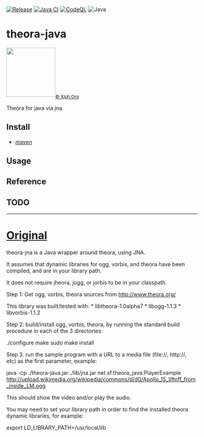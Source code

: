 [![Release](https://jitpack.io/v/umjammer/theora-java.svg)](https://jitpack.io/#umjammer/theora-java)
[![Java CI](https://github.com/umjammer/theora-java/actions/workflows/maven.yml/badge.svg)](https://github.com/umjammer/theora-java/actions/workflows/maven.yml)
[![CodeQL](https://github.com/umjammer/theora-java/actions/workflows/codeql.yml/badge.svg)](https://github.com/umjammer/theora-java/actions/workflows/codeql-analysis.yml)
![Java](https://img.shields.io/badge/Java-17-b07219)

# theora-java

<img alr="theora logo" src="https://upload.wikimedia.org/wikipedia/commons/5/57/Theora_logo_2007.svg" width="129 "/><sub><a href="https://www.theora.org/">© Xiph.Org</a></sub>

Theora for java via jna.

## Install

 * [maven](https://jitpack.io/#umjammer/theora-java)

## Usage

## Reference

## TODO

---

# [Original](http://fmj-sf.net/theora-java/getting_started.php)

theora-jna is a Java wrapper around theora, using JNA.

It assumes that dynamic libraries for ogg, vorbis, and theora have been compiled, and are in your library path.

It does not require jheora, jogg, or jorbis to be in your classpath.

Step 1:
Get ogg, vorbis, theora sources from http://www.theora.org/

This library was built/tested with:
    * libtheora-1.0alpha7
    * libogg-1.1.3
    * libvorbis-1.1.2


Step 2: build/install ogg, vorbis, theora, by running the standard build procedure in each of the 3 directories:

./configure
make
sudo make install

Step 3. run the sample program with a URL to a media file (file://, http://, etc) as the first parameter, example:

java -cp ./theora-java.jar:./lib/jna.jar net.sf.theora_java.PlayerExample http://upload.wikimedia.org/wikipedia/commons/d/d0/Apollo_15_liftoff_from_inside_LM.ogg

This should show the video and/or play the audio.

You may need to set your library path in order to find the installed theora dynamic libraries, for example:

export LD_LIBRARY_PATH=/usr/local/lib

